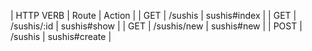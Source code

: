 
| HTTP VERB  | Route           | Action        |
| GET        | /sushis         | sushis#index  |
| GET        | /sushis/:id     | sushis#show   |
| GET        | /sushis/new     | sushis#new    |
| POST       | /sushis         | sushis#create |